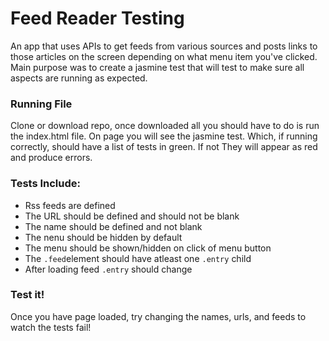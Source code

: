 # Feed Reader Testing
An app that uses APIs to get feeds from various sources and posts links to those articles on the screen depending on what menu item you've clicked. Main purpose was to create a jasmine test that will test to make sure all aspects are running as expected.
### Running File
Clone or download repo, once downloaded all you should have to do is run the index.html file. On page you will see the jasmine test. Which, if running correctly, should have a list of tests in green. If not They will appear as red and produce errors. 
### Tests Include:
- Rss feeds are defined
- The URL should be defined and should not be blank
- The name should be defined and not blank
- The nenu should be hidden by default
- The menu should be shown/hidden on click of menu button
- The `.feed`element should have atleast one `.entry` child
- After loading feed `.entry` should change
### Test it!
Once you have page loaded, try changing the names, urls, and feeds to watch the tests fail! 